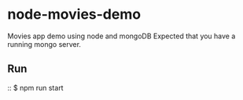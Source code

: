 # node-movies-demo
Movies app demo using node and mongoDB
Expected that you have a running mongo server.

Run
-----
::
  $ npm run start
  
